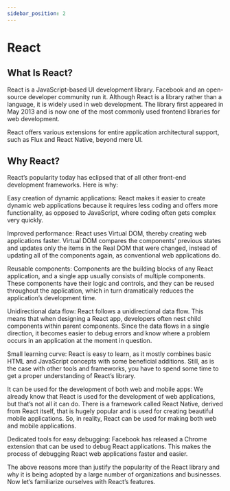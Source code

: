 ```yaml
---
sidebar_position: 2
---
```


# React

## What Is React?

React is a JavaScript-based UI development library. Facebook and an open-source developer community run it. Although React is a library rather than a language, it is widely used in web development. The library first appeared in May 2013 and is now one of the most commonly used frontend libraries for web development.

React offers various extensions for entire application architectural support, such as Flux and React Native, beyond mere UI.

## Why React?

React’s popularity today has eclipsed that of all other front-end development frameworks. Here is why:

Easy creation of dynamic applications: React makes it easier to create dynamic web applications because it requires less coding and offers more functionality, as opposed to JavaScript, where coding often gets complex very quickly.

Improved performance: React uses Virtual DOM, thereby creating web applications faster. Virtual DOM compares the components’ previous states and updates only the items in the Real DOM that were changed, instead of updating all of the components again, as conventional web applications do. 

Reusable components: Components are the building blocks of any React application, and a single app usually consists of multiple components. These components have their logic and controls, and they can be reused throughout the application, which in turn dramatically reduces the application’s development time.

Unidirectional data flow: React follows a unidirectional data flow. This means that when designing a React app, developers often nest child components within parent components. Since the data flows in a single direction, it becomes easier to debug errors and know where a problem occurs in an application at the moment in question.

Small learning curve: React is easy to learn, as it mostly combines basic HTML and JavaScript concepts with some beneficial additions. Still, as is the case with other tools and frameworks, you have to spend some time to get a proper understanding of React’s library.

It can be used for the development of both web and mobile apps: We already know that React is used for the development of web applications, but that’s not all it can do. There is a framework called React Native, derived from React itself, that is hugely popular and is used for creating beautiful mobile applications. So, in reality, React can be used for making both web and mobile applications.

Dedicated tools for easy debugging: Facebook has released a Chrome extension that can be used to debug React applications. This makes the process of debugging React web applications faster and easier.

The above reasons more than justify the popularity of the React library and why it is being adopted by a large number of organizations and businesses. Now let’s familiarize ourselves with React’s features.

